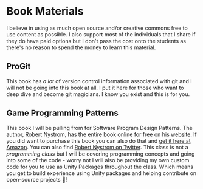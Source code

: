 # Book Materials

I believe in using as much open source and/or creative commons free to use content as possible. I also support most of the individuals that I share if they do have paid options but I don't pass the cost onto the students as there's no reason to spend the money to learn this material.

## ProGit

This book has *a lot* of version control information associated with git and I will not be going into this book at all. I put it here for those who want to deep dive and become git magicians. I know you exist and this is for you.

## Game Programming Patterns

This book I will be pulling from for Software Program Design Patterns. The author, Robert Nystrom, has the entire book online for free on his [website](http://gameprogrammingpatterns.com/). If you did want to purchase this book you can also do that and [get it here at Amazon](https://www.amazon.com/dp/0990582906). You can also find [Robert Nystrom on Twitter](https://mobile.twitter.com/munificentbob). This class is not a *programming class* but I will be covering programming concepts and going into some of the code - worry not I will also be providing my own custom code for you to use as Unity Packages throughout the class. Which means you get to build experience using Unity packages and helping contribute on open-source projects :rocket:!